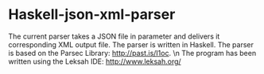 Haskell-json-xml-parser
=======================

The current parser takes a JSON file in parameter and delivers it corresponding XML output file. The parser is written in Haskell.
The parser is based on the Parsec Library: http://past.is/I1oc. \n
The program has been written using the Leksah IDE: http://www.leksah.org/
